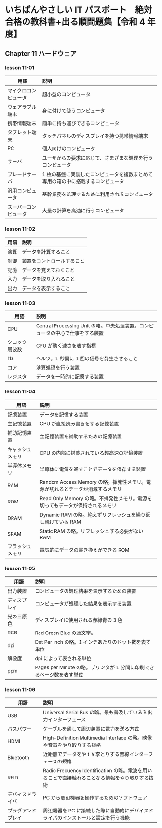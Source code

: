# いちばんやさしい IT パスポート　絶対合格の教科書+出る順問題集【令和 4 年度】

## Chapter 11 ハードウェア

### lesson 11-01

| 用語                 | 説明                                                                             |
| -------------------- | :------------------------------------------------------------------------------- |
| マイクロコンピュータ | 超小型のコンピュータ                                                             |
| ウェアラブル端末     | 身に付けて使うコンピュータ                                                       |
| 携帯情報端末         | 簡単に持ち運びできるコンピュータ                                                 |
| タブレット端末       | タッチパネルのディスプレイを持つ携帯情報端末                                     |
| PC                   | 個人向けのコンピュータ                                                           |
| サーバ               | ユーザからの要求に応じて、さまざまな処理を行うコンピュータ                       |
| ブレードサーバ       | 1 枚の基盤に実装したコンピュータを複数まとめて専用の箱の中に搭載するコンピュータ |
| 汎用コンピュータ     | 基幹業務を処理するために利用されるコンピュータ                                   |
| スーパーコンピュータ | 大量の計算を高速に行うコンピュータ                                               |

### lesson 11-02

| 用語 | 説明                       |
| ---- | :------------------------- |
| 演算 | データを計算すること       |
| 制御 | 装置をコントロールすること |
| 記憶 | データを覚えておくこと     |
| 入力 | データを取り入れること     |
| 出力 | データを表示すること       |

### lesson 11-03

| 用語           | 説明                                                                           |
| -------------- | :----------------------------------------------------------------------------- |
| CPU            | Central Processing Unit の略。中央処理装置。コンピュータの中心で仕事をする装置 |
| クロック周波数 | CPU が動く速さを表す指標                                                       |
| Hz             | ヘルツ。1 秒間に 1 回の信号を発生させること                                    |
| コア           | 演算処理を行う装置                                                             |
| レジスタ       | データを一時的に記憶する装置                                                   |

### lesson 11-04

| 用語             | 説明                                                                          |
| ---------------- | :---------------------------------------------------------------------------- |
| 記憶装置         | データを記憶する装置                                                          |
| 主記憶装置       | CPU が直接読み書きをする記憶装置                                              |
| 補助記憶装置     | 主記憶装置を補助するための記憶装置                                            |
| キャッシュメモリ | CPU の内部に搭載されている超高速の記憶装置                                    |
| 半導体メモリ     | 半導体に電気を通すことでデータを保存する装置                                  |
| RAM              | Random Access Memory の略。揮発性メモリ。電源が切れるとデータが消滅するメモリ |
| ROM              | Read Only Memory の略。不揮発性メモリ。電源を切ってもデータが保持されるメモリ |
| DRAM             | Dynamic RAM の略。絶えずリフレッシュを繰り返し続けている RAM                  |
| SRAM             | Static RAM の略。リフレッシュする必要がない RAM                               |
| フラッシュメモリ | 電気的にデータの書き換えができる ROM                                          |

### lesson 11-05

| 用語         | 説明                                                                   |
| ------------ | :--------------------------------------------------------------------- |
| 出力装置     | コンピュータの処理結果を表示するための装置                             |
| ディスプレイ | コンピュータが処理した結果を表示する装置                               |
| 光の三原色   | ディスプレイに使用される赤緑青の 3 色                                  |
| RGB          | Red Green Blue の頭文字。                                              |
| dpi          | Dot Per Inch の略。1 インチあたりのドット数を表す単位                  |
| 解像度       | dpi によって表される単位                                               |
| ppm          | Pages per Minute の略。プリンタが 1 分間に印刷できるページ数を表す単位 |

### lesson 11-06

| 用語               | 説明                                                                                            |
| ------------------ | :---------------------------------------------------------------------------------------------- |
| USB                | Universal Serial Bus の略。最も普及している入出力インターフェース                               |
| バスパワー         | ケーブルを通して周辺装置に電力を送る方式                                                        |
| HDMI               | High-Definition Multimedia Interface の略。映像や音声をやり取りする規格                         |
| Bluetooth          | 近距離でデータをや t ￥李とりする無線インターフェースの規格                                     |
| RFID               | Radio Frequency Identification の略。電波を用いることで直接触れることなる情報をやり取りする技術 |
| デバイスドライバ   | PC から周辺機器を操作するためのソフトウェア                                                     |
| プラグアンドプレイ | 周辺機器を PC に接続した際に自動的にデバイスドライバのインストールと設定を行う機能              |
